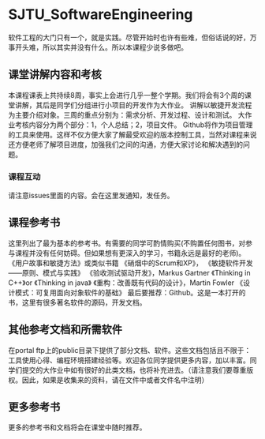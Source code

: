 # SJTU_SoftwareEngineering
软件工程的大门只有一个，就是实践。尽管开始时也许有些难，但俗话说的好，万事开头难，所以其实并没有什么。所以本课程少说多做吧。


## 课堂讲解内容和考核
本课程课表上共持续8周，事实上会进行几乎一整个学期。我们将会有3个周的课堂讲解，其后是同学们分组进行小项目的开发作为大作业。
讲解以敏捷开发流程为主要介绍对象。三周的重点分别为：需求分析、开发过程、设计和测试。
大作业考核内容分为两个部分：1，个人总结；2，项目文件。
Github将作为项目管理的工具来使用。这样不仅方便大家了解最受欢迎的版本控制工具，当然对课程来说还方便老师了解项目进度，加强我们之间的沟通，方便大家讨论和解决遇到的问题。
### 课程互动
请注意issues里面的内容。会在这里发通知，发任务。

## 课程参考书
这里列出了最为基本的参考书。有需要的同学可酌情购买(不购置任何图书，对参与课程并没有任何妨碍。但如果想有更深入的学习，书籍永远是最好的老师)。
《用户故事和敏捷方法》或类似书籍
《硝烟中的Scrum和XP》，
《敏捷软件开发——原则、模式与实践》
《验收测试驱动开发》，Markus Gartner
《Thinking in C++》or 《Thinking in java》
《重构：改善既有代码的设计》，Martin Fowler
《设计模式：可复用面向对象软件的基础》
最后要推荐：Github。这是一本打开的书，这里有很多著名软件的源码，开发文档。

## 其他参考文档和所需软件
在portal ftp上的public目录下提供了部分文档、软件。这些文档包括且不限于：工具使用心得、编程环境搭建经验等。欢迎各位同学提供更多内容，加以丰富。同学们提交的大作业中如有很好的此类文档，也将补充进去。（请注意我们要尊重版权。因此，如果是收集来的资料，请在文件中或者文件名中注明）

## 更多参考书
更多的参考书和文档将会在课堂中随时推荐。

